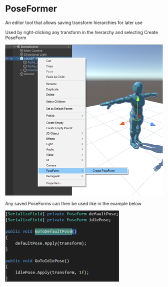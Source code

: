 # PoseFormer
An editor tool that allows saving transform hierarchies for later use

Used by right-clicking any transform in the hierarchy and selecting Create PoseForm

![Image](https://github.com/Falcotte/PoseFormer/blob/main/Assets/Screenshots/CreatePoseForm.png?raw=true)

Any saved PoseForms can then be used like in the example below

![Image](https://github.com/Falcotte/PoseFormer/blob/main/Assets/Screenshots/Apply.png?raw=true)
